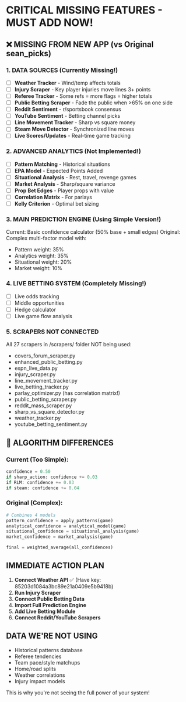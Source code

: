 # CRITICAL MISSING FEATURES - MUST ADD NOW!

## ❌ MISSING FROM NEW APP (vs Original sean_picks)

### 1. DATA SOURCES (Currently Missing!)
- [ ] **Weather Tracker** - Wind/temp affects totals
- [ ] **Injury Scraper** - Key player injuries move lines 3+ points
- [ ] **Referee Tracker** - Some refs = more flags = higher totals
- [ ] **Public Betting Scraper** - Fade the public when >65% on one side
- [ ] **Reddit Sentiment** - r/sportsbook consensus
- [ ] **YouTube Sentiment** - Betting channel picks
- [ ] **Line Movement Tracker** - Sharp vs square money
- [ ] **Steam Move Detector** - Synchronized line moves
- [ ] **Live Scores/Updates** - Real-time game tracking

### 2. ADVANCED ANALYTICS (Not Implemented!)
- [ ] **Pattern Matching** - Historical situations
- [ ] **EPA Model** - Expected Points Added
- [ ] **Situational Analysis** - Rest, travel, revenge games
- [ ] **Market Analysis** - Sharp/square variance
- [ ] **Prop Bet Edges** - Player props with value
- [ ] **Correlation Matrix** - For parlays
- [ ] **Kelly Criterion** - Optimal bet sizing

### 3. MAIN PREDICTION ENGINE (Using Simple Version!)
Current: Basic confidence calculator (50% base + small edges)
Original: Complex multi-factor model with:
- Pattern weight: 35%
- Analytics weight: 35%
- Situational weight: 20%
- Market weight: 10%

### 4. LIVE BETTING SYSTEM (Completely Missing!)
- [ ] Live odds tracking
- [ ] Middle opportunities
- [ ] Hedge calculator
- [ ] Live game flow analysis

### 5. SCRAPERS NOT CONNECTED
All 27 scrapers in /scrapers/ folder NOT being used:
- covers_forum_scraper.py
- enhanced_public_betting.py
- espn_live_data.py
- injury_scraper.py
- line_movement_tracker.py
- live_betting_tracker.py
- parlay_optimizer.py (has correlation matrix!)
- public_betting_scraper.py
- reddit_mass_scraper.py
- sharp_vs_square_detector.py
- weather_tracker.py
- youtube_betting_sentiment.py

## 🚨 ALGORITHM DIFFERENCES

### Current (Too Simple):
```python
confidence = 0.50
if sharp_action: confidence += 0.03
if RLM: confidence += 0.03
if steam: confidence += 0.04
```

### Original (Complex):
```python
# Combines 4 models
pattern_confidence = apply_patterns(game)
analytical_confidence = analytical_model(game)
situational_confidence = situational_analysis(game)
market_confidence = market_analysis(game)

final = weighted_average(all_confidences)
```

## IMMEDIATE ACTION PLAN

1. **Connect Weather API** ✅ (Have key: 85203d1084a3bc89e21a0409e5b9418b)
2. **Run Injury Scraper**
3. **Connect Public Betting Data**
4. **Import Full Prediction Engine**
5. **Add Live Betting Module**
6. **Connect Reddit/YouTube Scrapers**

## DATA WE'RE NOT USING
- Historical patterns database
- Referee tendencies
- Team pace/style matchups
- Home/road splits
- Weather correlations
- Injury impact models

This is why you're not seeing the full power of your system!